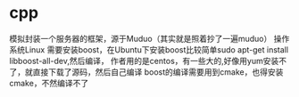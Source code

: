 # cpp
模拟封装一个服务器的框架，源于Muduo（其实就是照着抄了一遍muduo）
操作系统Linux
需要安装boost，在Ubuntu下安装boost比较简单sudo apt-get install libboost-all-dev,然后编译，
作者用的是centos，有一些大的,好像用yum安装不了，就直接下载了源码，然后自己编译
boost的编译需要用到cmake，也得安装cmake，不然编译不了
